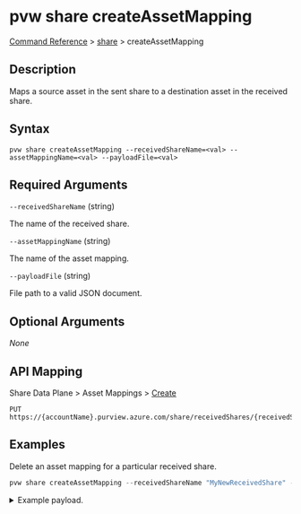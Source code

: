 # pvw share createAssetMapping

[Command Reference](../../../README.md#command-reference) > [share](./main.md) >  createAssetMapping

## Description

Maps a source asset in the sent share to a destination asset in the received share.

## Syntax

```
pvw share createAssetMapping --receivedShareName=<val> --assetMappingName=<val> --payloadFile=<val>
```

## Required Arguments

`--receivedShareName` (string)

The name of the received share.

`--assetMappingName` (string)

The name of the asset mapping.

`--payloadFile` (string)

File path to a valid JSON document.

## Optional Arguments

*None*

## API Mapping

Share Data Plane > Asset Mappings > [Create](https://docs.microsoft.com/en-us/rest/api/purview/sharedataplane/asset-mappings/create)
```
PUT https://{accountName}.purview.azure.com/share/receivedShares/{receivedShareName}/assetMappings/{assetMappingName}
```

## Examples

Delete an asset mapping for a particular received share.

```powershell
pvw share createAssetMapping --receivedShareName "MyNewReceivedShare" --assetMappingName "MyAssetMappingName" --payloadFile "/path/to/file.json"
```


<details><summary>Example payload.</summary>
<p>

```json
{
  "kind": "BlobAccount",
  "properties": {
    "assetId": "8c3538ba-e787-4823-83ab-f01de6c18289",
    "storageAccountResourceId": "/subscriptions/2c334b6c-e556-40ac-a4c0-c0d1d2e08ca0/resourceGroups/pv-7643-rg/providers/Microsoft.Storage/storageAccounts/storagedatashare01",
    "containerName": "customer",
    "folder": "helloWorld",
    "mountPath": ""
  }
}
```
</p>
</details>
